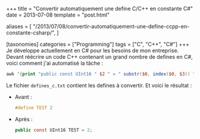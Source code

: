 +++
title = "Convertir automatiquement une define C/C++ en constante C#"
date = 2013-07-08
template = "post.html"

aliases = [
  "/2013/07/08/convertir-automatiquement-une-define-ccpp-en-constante-csharp/",
]

[taxonomies]
categories = ["Programming"]
tags = ["C", "C++", "C#"]
+++
Je développe actuellement en C# pour les besoins de mon entreprise. Devant
réécrire un code C++ contenant un grand nombre de defines en C#, voici comment
j'ai automatisé la tâche :

```awk
awk '{print "public const UInt16 " $2 " = " substr($0, index($0, $3)) ";"}' defines_c.txt
```

Le fichier `defines_c.txt` contient les defines à convertir. Et voici le
résultat :

* Avant :

    ```c
    #define TEST 2
    ```

* Après :

    ```cs
    public const UInt16 TEST = 2;
    ```
